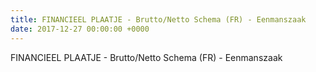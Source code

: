 ```yaml
---
title: FINANCIEEL PLAATJE - Brutto/Netto Schema (FR) - Eenmanszaak
date: 2017-12-27 00:00:00 +0000
---
```

FINANCIEEL PLAATJE - Brutto/Netto Schema (FR) - Eenmanszaak
